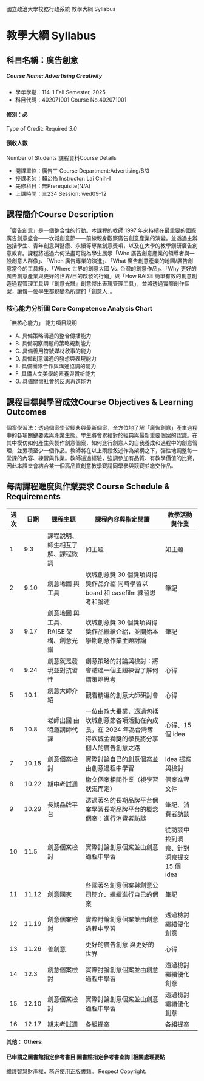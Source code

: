 國立政治大學校務行政系統 教學大綱 Syllabus
# 教學大綱 Syllabus
##  科目名稱：廣告創意 
#####  Course Name: Advertising Creativity
  * 學年學期：114-1 Fall Semester, 2025 
  * 科目代碼：402071001 Course No.402071001
#### 修別：必
Type of Credit: Required 
_3.0_
#### 預收人數
Number of Students
課程資料Course Details
  * 開課單位：廣告三 Course Department:Advertising/B/3 
  * 授課老師：賴治怡 Instructor: Lai Chih-I 
  * 先修科目：無Prerequisite(N/A)
  * 上課時間：三234 Session: wed09-12
##  課程簡介Course Description
「廣告創意」是一個整合性的行動。本課程的教師 1997 年來持續在最重要的國際廣告創意盛會——坎城創意節——前線親身觀察廣告創意產業的演變。並透過主辦包括學生、青年創意與醫療、永續等專業創意獎項，以及在大學的教學鑽研廣告創意教育。課程將透過六何法盡可能為學生展示「Who 廣告創意產業的領導者與一般創意人群像」、「When 廣告專業的演進」、「What 廣告創意產業的地圖/廣告創意當今的工具箱」、「Where 世界的創意大國 Vs. 台灣的創意作品」、「Why 更好的廣告創意產業與更好的世界/目的啟發的行銷」與「How RAISE 簡單有效的創意創造過程管理工具與『創意光譜』創意傑出表現管理工具」，並將透過實際創作個案，讓每一位學生都蛻變為所謂的「創意人」。
###  核心能力分析圖 Core Competence Analysis Chart
「無核心能力」 
能力項目說明
  * A. 具備策略溝通的整合傳播能力
  * B. 具備洞察問題的策略規劃能力
  * C. 具備善用符號媒材敘事的能力
  * D. 具備創意溝通的發想與表現能力
  * E. 具備團隊合作與溝通協調的能力
  * F. 具備人文美學的素養與賞析能力
  * G. 具備關懷社會的反思再造能力
##  課程目標與學習成效Course Objectives & Learning Outcomes 
個案學習法：透過個案學習經典與最新個案，全方位地了解「廣告創意」產生過程中的各項關鍵要素與產業生態。學生將會累積對於經典與最新重要個案的認識。在其中模仿如何產生與製作創意個案，如何進行創意人的自我養成和過程中的創意管理，並累積至少一個作品。教師將在以上兩段敘述作為架構之下，彈性地調整每一堂課的內容、練習與作業。教師透過經驗，強調參加有品質、有教學價值的比賽，因此本課堂會結合某一個高品質創意教學賽請同學參與競賽並繳交作品。
##  每周課程進度與作業要求 Course Schedule & Requirements
週次 |  日期 |  課程主題 |  課程內容與指定閱讀 |  教學活動與作業  
---|---|---|---|---  
1 |  9.3 |  課程說明、師生相互了解、課程微調 |  如主題 |  如主題  
2 |  9.10 |  創意地圖 與工具 |  坎城創意獎 30 個獎項與得獎作品介紹 同時學習以 board 和 casefilm 練習思考和論述 |  筆記  
3 |  9.17 |  創意地圖 與工具、RAISE 架構、創意光譜 |  坎城創意獎 30 個獎項與得獎作品繼續介紹，並開始本學期創意作業主題討論 |  筆記  
4 |  9.24 |  創意就是發現並對抗習性 |  創意策略的討論與檢討：將會透過一個主題練習了解何謂策略思考 |  心得  
5 |  10.1 |  創意大師介紹 |  觀看精選的創意大師研討會 |  心得  
6 |  10.8 |  老師出國 由 特邀講師代課 |  一位由政大畢業，透過包括坎城創意節各項活動在內成長，在 2024 年為台灣奪得坎城金獅獎的學長將分享個人的廣告創意之路 |  心得、15 個 idea   
7 |  10.15 |  創意個案檢討 |  實際討論自己的創意個案並由創意過程中學習 |  idea 提案與檢討  
8 |  10.22 |  期中考試週 |  繳交個案相關作業（視學習狀況而定） |  個案進程文件  
9 |  10.29 |  長期品牌平台 |  透過著名的長期品牌平台個案學習長期品牌平台的概念 個案：進行消費者訪談 |  筆記、消費者訪談  
10 |  11.5 |  創意個案檢討 |  實際討論創意個案並由創意過程中學習 |  從訪談中找到洞察、針對洞察提交 15 個 idea   
11 |  11.12 |  創意國家 |  各國著名創意個案與創意公司簡介、繼續進行自己的個案 |  筆記  
12 |  11.19 |  創意個案檢討 |  實際討論創意個案並由創意過程中學習 |  透過檢討 繼續優化創意  
13 |  11.26 |  善創意 |  更好的廣告創意 與更好的世界 |  心得  
14 |  12.3 |  創意個案檢討 |  實際討論創意個案並由創意過程中學習 |  透過檢討 繼續優化創意  
15 |  12.10 |  創意個案檢討 |  實際討論創意個案並由創意過程中學習 |  透過檢討 繼續優化創意  
16 |  12.17 |  期末考試週 |  各組提案 |  各組提案  
####  其他： Others:
####  已申請之圖書館指定參考書目  圖書館指定參考書查詢 |相關處理要點
維護智慧財產權，務必使用正版書籍。 Respect Copyright.